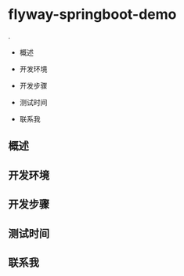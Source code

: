 # flyway-springboot-demo
.
+ 概述
- 开发环境
+ 开发步骤
- 测试时间
+ 联系我

## 概述

## 开发环境

## 开发步骤

## 测试时间

## 联系我
